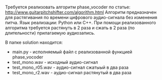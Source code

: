 Требуется реализовать алгоритм phase_vocoder по статье:
http://www.guitarpitchshifter.com/algorithm.html
Алгоритм предназначен для растягивания по времени цифрового аудио-сигнала без изменения питча.
Язык реализации: Python или C++.
При помощи реализованного алгоритма требуется растянуть в 2 раза и сжать в 2 раза (по длительности) прилагаемую аудиозапись.

В папке solution находится:
* main.py - исполняемый файл  с реализованной функцией phase_vocoder
* test_mono.wav - исходный аудио-сигнал
* test_mono_r05.wav - аудио-сигнал сжатыый в два раза
* test_mono_r2.wav  - аудио-сигнал растянутый в два раза 
